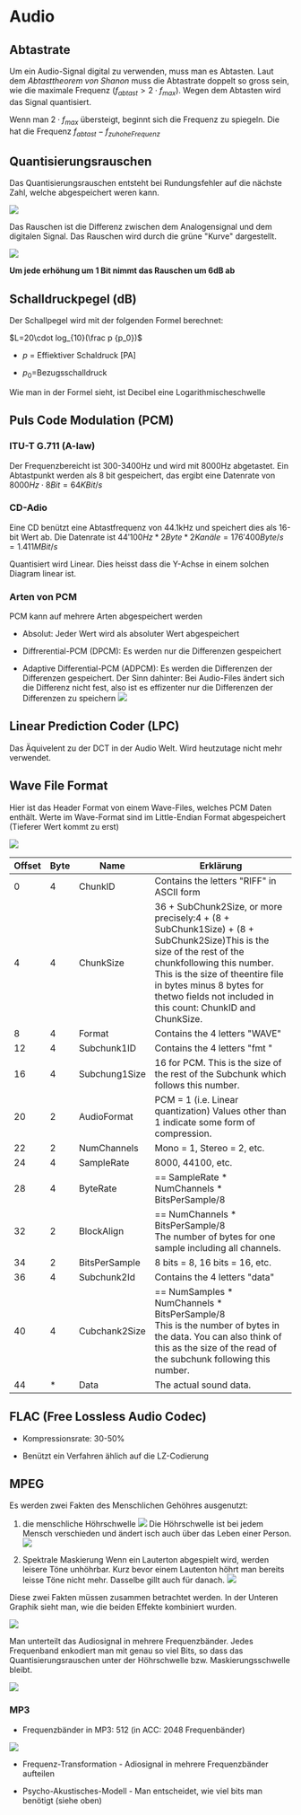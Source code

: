# Audio

## Abtastrate

Um  ein Audio-Signal digital zu verwenden, muss man es Abtasten. Laut dem *Abtasttheorem von Shanon* muss die Abtastrate doppelt so gross sein, wie die maximale Frequenz ($f_{abtast} > 2\cdot f_{max}$). Wegen dem Abtasten wird das Signal quantisiert. 

Wenn man $2\cdot f_{max}$ übersteigt, beginnt sich die Frequenz zu spiegeln. Die hat die Frequenz $f_{abtast}-f_{zu hohe Frequenz}$

## Quantisierungsrauschen

Das Quantisierungsrauschen entsteht bei Rundungsfehler auf die nächste Zahl, welche abgespeichert weren kann.

![](res/2021-11-15-10-27-40-image.png)

Das Rauschen ist die Differenz zwischen dem Analogensignal und dem digitalen Signal. Das Rauschen wird durch die grüne "Kurve" dargestellt.

![](res/2021-11-15-10-31-28-image.png)

**Um jede erhöhung um 1 Bit nimmt das Rauschen um 6dB ab**

## Schalldruckpegel (dB)

Der Schallpegel wird mit der folgenden Formel berechnet: 

$L=20\cdot log_{10}(\frac p {p_0})$ 

* $p$ = Effiektiver Schaldruck [PA]

* $p_0$=Bezugsschalldruck 

Wie man in der Formel sieht, ist Decibel eine Logarithmischeschwelle

## Puls Code Modulation (PCM)

### ITU-T G.711 (A-law)

Der Frequenzbereicht ist 300-3400Hz und wird mit 8000Hz abgetastet. Ein Abtastpunkt werden als 8 bit gespeichert, das ergibt eine Datenrate von $8000Hz \cdot 8Bit = 64KBit/s$

### CD-Adio

Eine CD benützt eine Abtastfrequenz von 44.1kHz und speichert dies als 16-bit Wert ab. Die Datenrate ist $44'100 Hz * 2Byte * 2 Kanäle = 176'400 Byte/s=1.411 MBit/s$

Quantisiert wird Linear. Dies heisst dass die Y-Achse in einem solchen Diagram linear ist.

### Arten von PCM

PCM kann auf mehrere Arten abgespeichert werden

* Absolut: Jeder Wert wird als absoluter Wert abgespeichert

* Diffrerential-PCM (DPCM): Es werden nur die Differenzen gespeichert 

* Adaptive Differential-PCM (ADPCM): Es werden die Differenzen der Differenzen gespeichert. Der Sinn dahinter: Bei Audio-Files ändert sich die Differenz nicht fest, also ist es effizenter nur die Differenzen der Differenzen zu speichern
  ![](res/2021-11-15-10-43-48-image.png)

## Linear Prediction Coder (LPC)

Das Äquivelent zu der DCT in der Audio Welt. Wird heutzutage nicht mehr verwendet.

## Wave File Format

Hier ist das Header Format von einem Wave-Files, welches PCM Daten enthält. Werte im Wave-Format sind im Little-Endian Format abgespeichert (Tieferer Wert kommt zu erst)

![](res/2021-11-15-11-01-01-image.png)

| Offset | Byte | Name          | Erklärung                                                    |
| ------ | ---- | ------------- | ------------------------------------------------------------ |
| 0      | 4    | ChunkID       | Contains the letters "RIFF" in ASCII form                    |
| 4      | 4    | ChunkSize     | 36 + SubChunk2Size, or more precisely:4 + (8 + SubChunk1Size) + (8 + SubChunk2Size)This is the size of the rest of the chunkfollowing this number. This is the size of theentire file in bytes minus 8 bytes for thetwo fields not included in this count: ChunkID and ChunkSize. |
| 8      | 4    | Format        | Contains the 4 letters "WAVE"                                |
| 12     | 4    | Subchunk1ID   | Contains the 4 letters "fmt "                                |
| 16     | 4    | Subchung1Size | 16 for PCM. This is the size of the rest of the Subchunk which follows this number. |
| 20     | 2    | AudioFormat   | PCM = 1 (i.e. Linear quantization) Values other than 1 indicate some form of compression. |
| 22     | 2    | NumChannels   | Mono = 1, Stereo = 2, etc.                                   |
| 24     | 4    | SampleRate    | 8000, 44100, etc.                                            |
| 28     | 4    | ByteRate      | == SampleRate * NumChannels * BitsPerSample/8                |
| 32     | 2    | BlockAlign    | == NumChannels * BitsPerSample/8<br/>The number of bytes for one sample including all channels. |
| 34     | 2    | BitsPerSample | 8 bits = 8, 16 bits = 16, etc.                               |
| 36     | 4    | Subchunk2Id   | Contains the 4 letters "data"                                |
| 40     | 4    | Cubchank2Size | == NumSamples * NumChannels * BitsPerSample/8<br/>This is the number of bytes in the data. You can also think of this as the size of the read of the subchunk following this number. |
| 44     | *    | Data          | The actual sound data.                                       |



## FLAC (Free Lossless Audio Codec)

* Kompressionsrate: 30-50%

* Benützt ein Verfahren ählich auf die LZ-Codierung

## MPEG

Es werden zwei Fakten des Menschlichen Gehöhres ausgenutzt:

1. die menschliche Höhrschwelle
   ![](res/2021-11-15-11-12-35-image.png)
   Die Höhrschwelle ist bei jedem Mensch verschieden und ändert isch auch über das Leben einer Person.
   ![](res/2021-11-15-11-14-13-image.png)

2. Spektrale Maskierung
   Wenn ein Lauterton abgespielt wird, werden leisere Töne unhöhrbar. Kurz bevor einem Lautenton höhrt man bereits leisse Töne nicht mehr. Dasselbe gillt auch für danach.
   ![](res/2021-11-15-11-15-28-image.png)

Diese zwei Fakten müssen zusammen betrachtet werden. In der Unteren Graphik sieht man, wie die beiden Effekte kombiniert wurden.

![](res/2021-11-15-11-16-58-image.png)

Man unterteilt das Audiosignal in mehrere Frequenzbänder. Jedes Frequenband enkodiert man mit genau so viel Bits, so dass das Quantisierungsrauschen unter der Höhrschwelle bzw. Maskierungsschwelle bleibt.  

![](res/2021-11-15-11-26-21-image.png)

### MP3

* Frequenzbänder in MP3: 512 (in ACC: 2048 Frequenbänder)

![](res/2021-11-15-11-28-30-image.png)

* Frequenz-Transformation - Adiosignal in mehrere Frequenzbänder aufteilen

* Psycho-Akustisches-Modell - Man entscheidet, wie viel bits man benötigt (siehe oben)
